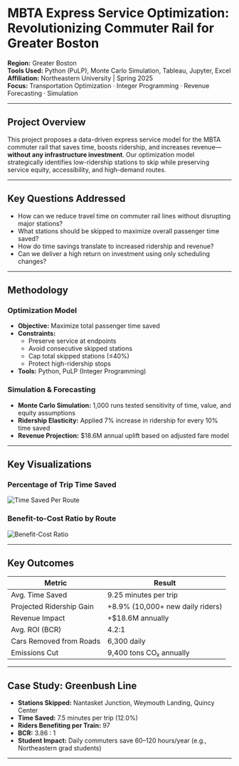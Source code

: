 #  MBTA Express Service Optimization: Revolutionizing Commuter Rail for Greater Boston

 **Region:** Greater Boston  
 **Tools Used:** Python (PuLP), Monte Carlo Simulation, Tableau, Jupyter, Excel  
 **Affiliation:** Northeastern University | Spring 2025  
 **Focus:** Transportation Optimization · Integer Programming · Revenue Forecasting · Simulation

---

##  Project Overview

This project proposes a data-driven express service model for the MBTA commuter rail that saves time, boosts ridership, and increases revenue—**without any infrastructure investment**. Our optimization model strategically identifies low-ridership stations to skip while preserving service equity, accessibility, and high-demand routes.

---

##  Key Questions Addressed

- How can we reduce travel time on commuter rail lines without disrupting major stations?
- What stations should be skipped to maximize overall passenger time saved?
- How do time savings translate to increased ridership and revenue?
- Can we deliver a high return on investment using only scheduling changes?

---

##  Methodology

###  Optimization Model

- **Objective:** Maximize total passenger time saved  
- **Constraints:**  
  - Preserve service at endpoints  
  - Avoid consecutive skipped stations  
  - Cap total skipped stations (≤40%)  
  - Protect high-ridership stops  
- **Tools:** Python, PuLP (Integer Programming)

###  Simulation & Forecasting

- **Monte Carlo Simulation:** 1,000 runs tested sensitivity of time, value, and equity assumptions  
- **Ridership Elasticity:** Applied 7% increase in ridership for every 10% time saved  
- **Revenue Projection:** $18.6M annual uplift based on adjusted fare model

---

##  Key Visualizations

###  Percentage of Trip Time Saved

![Time Saved Per Route](visualizations/Percentage_of_Time_saved.jpeg)

###  Benefit-to-Cost Ratio by Route

![Benefit-Cost Ratio](visualizations/Benefit_to_cost_ratio.jpeg)

---

##  Key Outcomes

| Metric                     | Result                            |
|---------------------------|-----------------------------------|
| Avg. Time Saved           | 9.25 minutes per trip             |
| Projected Ridership Gain  | +8.9% (10,000+ new daily riders)  |
| Revenue Impact            | +$18.6M annually                  |
| Avg. ROI (BCR)            | 4.2:1                             |
| Cars Removed from Roads   | 6,300 daily                       |
| Emissions Cut             | 9,400 tons CO₂ annually           |

---

##  Case Study: Greenbush Line

-  **Stations Skipped:** Nantasket Junction, Weymouth Landing, Quincy Center  
-  **Time Saved:** 7.5 minutes per trip (12.0%)  
-  **Riders Benefiting per Train:** 97  
-  **BCR:** 3.86 : 1  
-  **Student Impact:** Daily commuters save 60–120 hours/year (e.g., Northeastern grad students)

---
